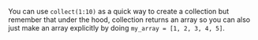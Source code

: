You can use `collect(1:10)` as a quick way to create a collection but remember that
under the hood, collection returns an array so you can also just make an array
explicitly by doing `my_array = [1, 2, 3, 4, 5]`. 
